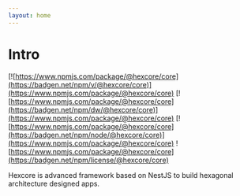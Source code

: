 ```yaml
---
layout: home
---
```


# Intro
[![https://www.npmjs.com/package/@hexcore/core](https://badgen.net/npm/v/@hexcore/core)](https://www.npmjs.com/package/@hexcore/core)
[![https://www.npmjs.com/package/@hexcore/core](https://badgen.net/npm/dw/@hexcore/core)](https://www.npmjs.com/package/@hexcore/core)
[![https://www.npmjs.com/package/@hexcore/core](https://badgen.net/npm/node/@hexcore/core)](https://www.npmjs.com/package/@hexcore/core)
![https://www.npmjs.com/package/@hexcore/core](https://badgen.net/npm/license/@hexcore/core)

Hexcore is advanced framework based on NestJS to build hexagonal architecture designed apps.

